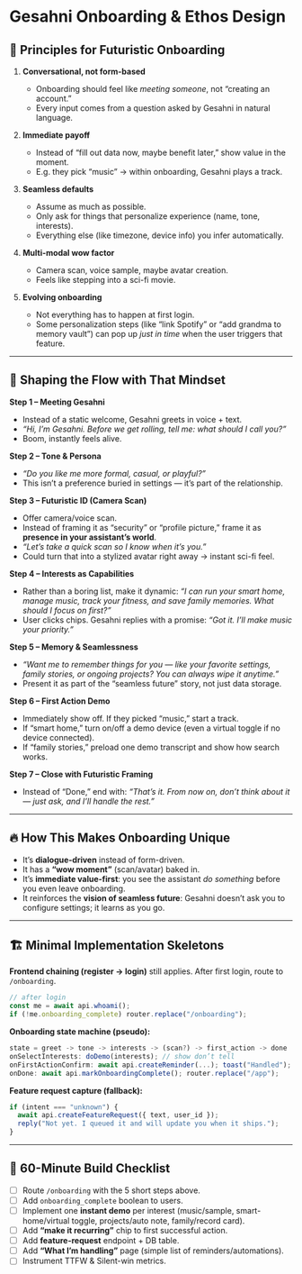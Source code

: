 # Gesahni Onboarding & Ethos Design

## 🚀 Principles for Futuristic Onboarding
1. **Conversational, not form-based**
   - Onboarding should feel like *meeting someone*, not “creating an account.”
   - Every input comes from a question asked by Gesahni in natural language.

2. **Immediate payoff**
   - Instead of “fill out data now, maybe benefit later,” show value in the moment.
   - E.g. they pick “music” → within onboarding, Gesahni plays a track.

3. **Seamless defaults**
   - Assume as much as possible.
   - Only ask for things that personalize experience (name, tone, interests).
   - Everything else (like timezone, device info) you infer automatically.

4. **Multi-modal wow factor**
   - Camera scan, voice sample, maybe avatar creation.
   - Feels like stepping into a sci-fi movie.

5. **Evolving onboarding**
   - Not everything has to happen at first login.
   - Some personalization steps (like “link Spotify” or “add grandma to memory vault”) can pop up *just in time* when the user triggers that feature.

---

## 🧩 Shaping the Flow with That Mindset

**Step 1 – Meeting Gesahni**
- Instead of a static welcome, Gesahni greets in voice + text.
- *“Hi, I’m Gesahni. Before we get rolling, tell me: what should I call you?”*
- Boom, instantly feels alive.

**Step 2 – Tone & Persona**
- *“Do you like me more formal, casual, or playful?”*
- This isn’t a preference buried in settings — it’s part of the relationship.

**Step 3 – Futuristic ID (Camera Scan)**
- Offer camera/voice scan.
- Instead of framing it as “security” or “profile picture,” frame it as **presence in your assistant’s world**.
- *“Let’s take a quick scan so I know when it’s you.”*
- Could turn that into a stylized avatar right away → instant sci-fi feel.

**Step 4 – Interests as Capabilities**
- Rather than a boring list, make it dynamic:
  *“I can run your smart home, manage music, track your fitness, and save family memories. What should I focus on first?”*
- User clicks chips. Gesahni replies with a promise:
  *“Got it. I’ll make music your priority.”*

**Step 5 – Memory & Seamlessness**
- *“Want me to remember things for you — like your favorite settings, family stories, or ongoing projects? You can always wipe it anytime.”*
- Present it as part of the “seamless future” story, not just data storage.

**Step 6 – First Action Demo**
- Immediately show off. If they picked “music,” start a track.
- If “smart home,” turn on/off a demo device (even a virtual toggle if no device connected).
- If “family stories,” preload one demo transcript and show how search works.

**Step 7 – Close with Futuristic Framing**
- Instead of “Done,” end with:
  *“That’s it. From now on, don’t think about it — just ask, and I’ll handle the rest.”*

---

## 🔥 How This Makes Onboarding Unique
- It’s **dialogue-driven** instead of form-driven.
- It has a **“wow moment”** (scan/avatar) baked in.
- It’s **immediate value-first**: you see the assistant *do something* before you even leave onboarding.
- It reinforces the **vision of seamless future**: Gesahni doesn’t ask you to configure settings; it learns as you go.

---

## 🏗️ Minimal Implementation Skeletons

**Frontend chaining (register → login)** still applies. After first login, route to `/onboarding`.

```ts
// after login
const me = await api.whoami();
if (!me.onboarding_complete) router.replace("/onboarding");
```

**Onboarding state machine (pseudo):**
```ts
state = greet -> tone -> interests -> (scan?) -> first_action -> done
onSelectInterests: doDemo(interests); // show don’t tell
onFirstActionConfirm: await api.createReminder(...); toast("Handled");
onDone: await api.markOnboardingComplete(); router.replace("/app");
```

**Feature request capture (fallback):**
```ts
if (intent === "unknown") {
  await api.createFeatureRequest({ text, user_id });
  reply("Not yet. I queued it and will update you when it ships.");
}
```

---

## 🏁 60-Minute Build Checklist
- [ ] Route `/onboarding` with the 5 short steps above.
- [ ] Add `onboarding_complete` boolean to users.
- [ ] Implement one **instant demo** per interest (music/sample, smart-home/virtual toggle, projects/auto note, family/record card).
- [ ] Add **“make it recurring”** chip to first successful action.
- [ ] Add **feature-request** endpoint + DB table.
- [ ] Add **“What I’m handling”** page (simple list of reminders/automations).
- [ ] Instrument TTFW & Silent-win metrics.
